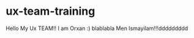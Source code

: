 ux-team-training
================

Hello My Ux TEAM!! 
I am Orxan :) blablabla
Men Ismayilam!!!ddddddddd

